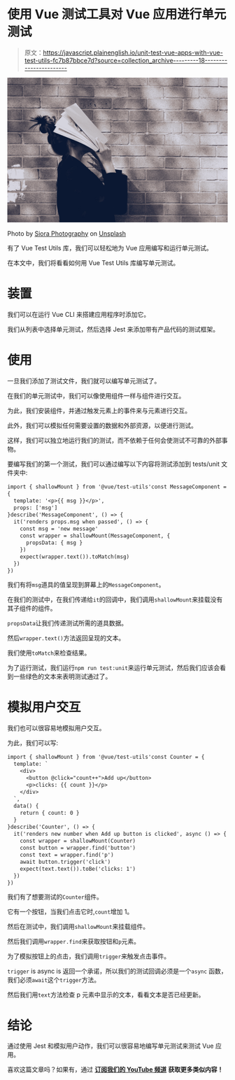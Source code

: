 # 使用 Vue 测试工具对 Vue 应用进行单元测试

> 原文：<https://javascript.plainenglish.io/unit-test-vue-apps-with-vue-test-utils-fc7b87bbce7d?source=collection_archive---------18----------------------->

![](img/f8b758603adb2ba47b2b097748f6f5a0.png)

Photo by [Siora Photography](https://unsplash.com/@siora18?utm_source=medium&utm_medium=referral) on [Unsplash](https://unsplash.com?utm_source=medium&utm_medium=referral)

有了 Vue Test Utils 库，我们可以轻松地为 Vue 应用编写和运行单元测试。

在本文中，我们将看看如何用 Vue Test Utils 库编写单元测试。

# 装置

我们可以在运行 Vue CLI 来搭建应用程序时添加它。

我们从列表中选择单元测试，然后选择 Jest 来添加带有产品代码的测试框架。

# 使用

一旦我们添加了测试文件，我们就可以编写单元测试了。

在我们的单元测试中，我们可以像使用组件一样与组件进行交互。

为此，我们安装组件，并通过触发元素上的事件来与元素进行交互。

此外，我们可以模拟任何需要设置的数据和外部资源，以便进行测试。

这样，我们可以独立地运行我们的测试，而不依赖于任何会使测试不可靠的外部事物。

要编写我们的第一个测试，我们可以通过编写以下内容将测试添加到 tests/unit 文件夹中:

```
import { shallowMount } from '@vue/test-utils'const MessageComponent = {
  template: '<p>{{ msg }}</p>',
  props: ['msg']
}describe('MessageComponent', () => {
  it('renders props.msg when passed', () => {
    const msg = 'new message'
    const wrapper = shallowMount(MessageComponent, {
      propsData: { msg }
    })
    expect(wrapper.text()).toMatch(msg)
  })
})
```

我们有将`msg`道具的值呈现到屏幕上的`MessageComponent`。

在我们的测试中，在我们传递给`it`的回调中，我们调用`shallowMount`来挂载没有其子组件的组件。

`propsData`让我们传递测试所需的道具数据。

然后`wrapper.text()`方法返回呈现的文本。

我们使用`toMatch`来检查结果。

为了运行测试，我们运行`npm run test:unit`来运行单元测试，然后我们应该会看到一些绿色的文本来表明测试通过了。

# 模拟用户交互

我们也可以很容易地模拟用户交互。

为此，我们可以写:

```
import { shallowMount } from '@vue/test-utils'const Counter = {
  template: `
    <div>
      <button @click="count++">Add up</button>
      <p>clicks: {{ count }}</p>
    </div>
  `,
  data() {
    return { count: 0 }
  }
}describe('Counter', () => {
  it('renders new number when Add up button is clicked', async () => {
    const wrapper = shallowMount(Counter)
    const button = wrapper.find('button')
    const text = wrapper.find('p')
    await button.trigger('click')
    expect(text.text()).toBe('clicks: 1')
  })
})
```

我们有了想要测试的`Counter`组件。

它有一个按钮，当我们点击它时,`count`增加 1。

然后在测试中，我们调用`shallowMount`来挂载组件。

然后我们调用`wrapper.find`来获取按钮和`p`元素。

为了模拟按钮上的点击，我们调用`trigger`来触发点击事件。

`trigger` is async is 返回一个承诺，所以我们的测试回调必须是一个`async` 函数，我们必须`await`这个`trigger`方法。

然后我们用`text`方法检查 p 元素中显示的文本，看看文本是否已经更新。

# 结论

通过使用 Jest 和模拟用户动作，我们可以很容易地编写单元测试来测试 Vue 应用。

喜欢这篇文章吗？如果有，通过 [**订阅我们的 YouTube 频道**](https://www.youtube.com/channel/UCtipWUghju290NWcn8jhyAw?sub_confirmation=true) **获取更多类似内容！**